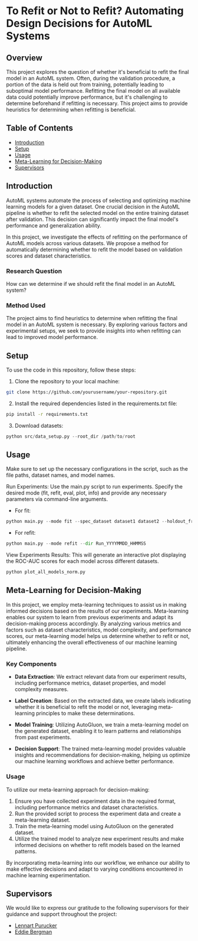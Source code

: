 # To Refit or Not to Refit? Automating Design Decisions for AutoML Systems 

## Overview
This project explores the question of whether it's beneficial to refit the final model in an AutoML system. Often, during the validation procedure, a portion of the data is held out from training, potentially leading to suboptimal model performance. Refitting the final model on all available data could potentially improve performance, but it's challenging to determine beforehand if refitting is necessary. This project aims to provide heuristics for determining when refitting is beneficial.

## Table of Contents

- [Introduction](#introduction)
- [Setup](#setup)
- [Usage](#usage)
- [Meta-Learning for Decision-Making](#meta-learning-for-decision-making)
- [Supervisors](#supervisors)

## Introduction

AutoML systems automate the process of selecting and optimizing machine learning models for a given dataset. One crucial decision in the AutoML pipeline is whether to refit the selected model on the entire training dataset after validation. This decision can significantly impact the final model's performance and generalization ability.

In this project, we investigate the effects of refitting on the performance of AutoML models across various datasets. We propose a method for automatically determining whether to refit the model based on validation scores and dataset characteristics.

### Research Question

How can we determine if we should refit the final model in an AutoML system?

### Method Used

The project aims to find heuristics to determine when refitting the final model in an AutoML system is necessary. By exploring various factors and experimental setups, we seek to provide insights into when refitting can lead to improved model performance.


## Setup

To use the code in this repository, follow these steps:

1. Clone the repository to your local machine:

```bash
git clone https://github.com/yourusername/your-repository.git
```

2. Install the required dependencies listed in the requirements.txt file:
```bash
pip install -r requirements.txt
```

3. Download datasets:
```python
python src/data_setup.py --root_dir /path/to/root
```

## Usage

Make sure to set up the necessary configurations in the script, such as the file paths, dataset names, and model names.

Run Experiments: Use the main.py script to run experiments. Specify the desired mode (fit, refit, eval, plot, info) and provide any necessary parameters via command-line arguments.

- For fit:
```python
python main.py --mode fit --spec_dataset dataset1 dataset2 --holdout_frac 0.2 --val_split 0.1
```

- For refit:
```python
python main.py --mode refit --dir Run_YYYYMMDD_HHMMSS
```

View Experiments Results:
This will generate an interactive plot displaying the ROC-AUC scores for each model across different datasets.
```python
python plot_all_models_norm.py
```

## Meta-Learning for Decision-Making

In this project, we employ meta-learning techniques to assist us in making informed decisions based on the results of our experiments. Meta-learning enables our system to learn from previous experiments and adapt its decision-making process accordingly. By analyzing various metrics and factors such as dataset characteristics, model complexity, and performance scores, our meta-learning model helps us determine whether to refit or not, ultimately enhancing the overall effectiveness of our machine learning pipeline.

### Key Components

- **Data Extraction**: We extract relevant data from our experiment results, including performance metrics, dataset properties, and model complexity measures.
  
- **Label Creation**: Based on the extracted data, we create labels indicating whether it is beneficial to refit the model or not, leveraging meta-learning principles to make these determinations.
  
- **Model Training**: Utilizing AutoGluon, we train a meta-learning model on the generated dataset, enabling it to learn patterns and relationships from past experiments.

- **Decision Support**: The trained meta-learning model provides valuable insights and recommendations for decision-making, helping us optimize our machine learning workflows and achieve better performance.

### Usage

To utilize our meta-learning approach for decision-making:

1. Ensure you have collected experiment data in the required format, including performance metrics and dataset characteristics.
2. Run the provided script to process the experiment data and create a meta-learning dataset.
3. Train the meta-learning model using AutoGluon on the generated dataset.
4. Utilize the trained model to analyze new experiment results and make informed decisions on whether to refit models based on the learned patterns.

By incorporating meta-learning into our workflow, we enhance our ability to make effective decisions and adapt to varying conditions encountered in machine learning experimentation.

## Supervisors

We would like to express our gratitude to the following supervisors for their guidance and support throughout the project:

- [Lennart Purucker](#https://ml.informatik.uni-freiburg.de/profile/purucker/)
- [Eddie Bergman](#https://ml.informatik.uni-freiburg.de/profile/bergman/)